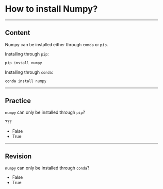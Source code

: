 ﻿---
author: Stefan-Stojanovic

type: normal

category: how to

---

# How to install Numpy?

---
## Content

Numpy can be installed either through `conda` or `pip`.

Installing through `pip`:
```python
pip install numpy
```

Installing through `conda`:
```python
conda install numpy
```

---
## Practice

`numpy` can only be installed through `pip`?

???

- False
- True

---
## Revision

`numpy` can only be installed through `conda`?

- False
- True